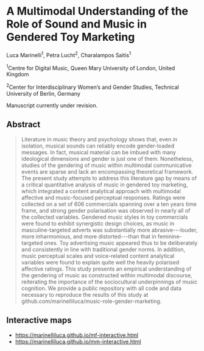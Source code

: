# A Multimodal Understanding of the Role of Sound and Music in Gendered Toy Marketing

Luca Marinelli<sup>1</sup>, Petra Lucht<sup>2</sup>, Charalampos Saitis<sup>1</sup>

<sup>1</sup>Centre for Digital Music, Queen Mary University of London, United Kingdom

<sup>2</sup>Center for Interdisciplinary Women’s and Gender Studies, Technical University of Berlin, Germany

Manuscript currently under revision.

## Abstract
> Literature in music theory and psychology shows that, even in isolation, musical sounds can reliably encode gender-loaded messages. In fact, musical material can be imbued with many ideological dimensions and gender is just one of them. Nonetheless, studies of the gendering of music within multimodal communicative events are sparse and lack an encompassing theoretical framework. The present study attempts to address this literature gap by means of a critical quantitative analysis of music in gendered toy marketing, which integrated a content analytical approach with multimodal affective and music-focused perceptual responses. Ratings were collected on a set of 606 commercials spanning over a ten years time frame, and strong gender polarisation was observed in nearly all of the collected variables. Gendered music styles in toy commercials were found to exhibit synergistic design choices, as music in masculine-targeted adverts was substantially more abrasive---louder, more inharmonious, and more distorted---than that in feminine-targeted ones.  Toy advertising music appeared thus to be deliberately and consistently in line with traditional gender norms. In addition, music perceptual scales and voice-related content analytical variables were found to explain quite well the heavily polarised affective ratings. This study presents an empirical understanding of the gendering of music as constructed within multimodal discourse, reiterating the importance of the sociocultural underpinnings of music cognition. We provide a public repository with all code and data necessary to reproduce the results of this study at github.com/marinelliluca/music-role-gender-marketing.

## Interactive maps
- https://marinelliluca.github.io/mf-interactive.html
- https://marinelliluca.github.io/mm-interactive.html
